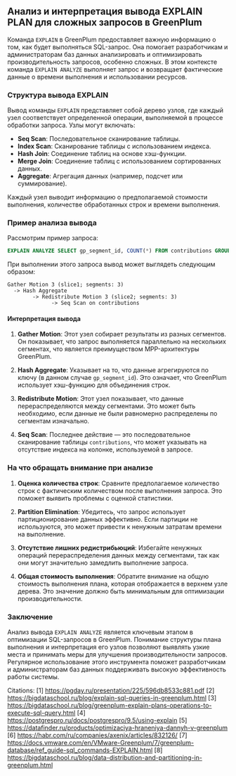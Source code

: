## Анализ и интерпретация вывода EXPLAIN PLAN для сложных запросов в GreenPlum

Команда `EXPLAIN` в GreenPlum предоставляет важную информацию о том, как будет выполняться SQL-запрос. Она помогает разработчикам и администраторам баз данных анализировать и оптимизировать производительность запросов, особенно сложных. В этом контексте команда `EXPLAIN ANALYZE` выполняет запрос и возвращает фактические данные о времени выполнения и использовании ресурсов.

### Структура вывода EXPLAIN

Вывод команды `EXPLAIN` представляет собой дерево узлов, где каждый узел соответствует определенной операции, выполняемой в процессе обработки запроса. Узлы могут включать:

- **Seq Scan**: Последовательное сканирование таблицы.
- **Index Scan**: Сканирование таблицы с использованием индекса.
- **Hash Join**: Соединение таблиц на основе хэш-функции.
- **Merge Join**: Соединение таблиц с использованием сортированных данных.
- **Aggregate**: Агрегация данных (например, подсчет или суммирование).

Каждый узел выводит информацию о предполагаемой стоимости выполнения, количестве обработанных строк и времени выполнения.

### Пример анализа вывода

Рассмотрим пример запроса:

```sql
EXPLAIN ANALYZE SELECT gp_segment_id, COUNT(*) FROM contributions GROUP BY gp_segment_id;
```

При выполнении этого запроса вывод может выглядеть следующим образом:

```
Gather Motion 3 (slice1; segments: 3)
  -> Hash Aggregate
        -> Redistribute Motion 3 (slice2; segments: 3)
              -> Seq Scan on contributions
```

#### Интерпретация вывода

1. **Gather Motion**: Этот узел собирает результаты из разных сегментов. Он показывает, что запрос выполняется параллельно на нескольких сегментах, что является преимуществом MPP-архитектуры GreenPlum.

2. **Hash Aggregate**: Указывает на то, что данные агрегируются по ключу (в данном случае `gp_segment_id`). Это означает, что GreenPlum использует хэш-функцию для объединения строк.

3. **Redistribute Motion**: Этот узел показывает, что данные перераспределяются между сегментами. Это может быть необходимо, если данные не были равномерно распределены по сегментам изначально.

4. **Seq Scan**: Последнее действие — это последовательное сканирование таблицы `contributions`, что может указывать на отсутствие индекса на колонке, используемой в запросе.

### На что обращать внимание при анализе

1. **Оценка количества строк**: Сравните предполагаемое количество строк с фактическим количеством после выполнения запроса. Это поможет выявить проблемы с оценкой статистики.

2. **Partition Elimination**: Убедитесь, что запрос использует партиционирование данных эффективно. Если партиции не используются, это может привести к ненужным затратам времени на выполнение.

3. **Отсутствие лишних редистрибьюций**: Избегайте ненужных операций перераспределения данных между сегментами, так как они могут значительно замедлить выполнение запроса.

4. **Общая стоимость выполнения**: Обратите внимание на общую стоимость выполнения плана, которая отображается в верхнем узле дерева. Это значение должно быть минимальным для оптимизации производительности.

### Заключение

Анализ вывода `EXPLAIN ANALYZE` является ключевым этапом в оптимизации SQL-запросов в GreenPlum. Понимание структуры плана выполнения и интерпретация его узлов позволяют выявлять узкие места и принимать меры для улучшения производительности запросов. Регулярное использование этого инструмента поможет разработчикам и администраторам баз данных поддерживать высокую эффективность работы системы.

Citations:
[1] https://pgday.ru/presentation/225/596db8533c881.pdf
[2] https://bigdataschool.ru/blog/explain-sql-queries-in-greenplum.html
[3] https://bigdataschool.ru/blog/greenplum-explain-plans-operations-to-execute-sql-query.html
[4] https://postgrespro.ru/docs/postgrespro/9.5/using-explain
[5] https://datafinder.ru/products/optimizaciya-hraneniya-dannyh-v-greenplum
[6] https://habr.com/ru/companies/axenix/articles/832126/
[7] https://docs.vmware.com/en/VMware-Greenplum/7/greenplum-database/ref_guide-sql_commands-EXPLAIN.html
[8] https://bigdataschool.ru/blog/data-distribution-and-partitioning-in-greenplum.html